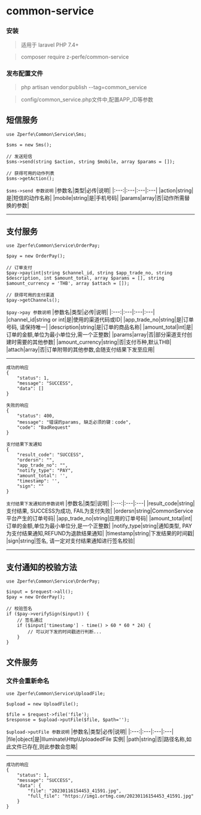 # common-service
### 安装
> 适用于 laravel PHP 7.4+

> composer require z-perfe/common-service
### 发布配置文件
> php artisan vendor:publish --tag=common_service

> config/common_service.php文件中,配置APP_ID等参数

## 短信服务
```
use Zperfe\Common\Service\Sms;

$sms = new Sms();

// 发送短信
$sms->send(string $action, string $mobile, array $params = []);

// 获得可用的动作列表
$sms->getAction();
```
`` $sms->send 参数说明 ``
|参数名|类型|必传|说明|
|:---:|:---|:---|:---|
|action|string|是|短信的动作名称|
|mobile|string|是|手机号码|
|params|array|否|动作所需替换的参数|
*************
## 支付服务
```
use Zperfe\Common\Service\OrderPay;

$pay = new OrderPay();

// 订单支付
$pay->pay(int|string $channel_id, string $app_trade_no, string $description, int $amount_total, array $params = [], string $amount_currency = 'THB', array $attach = []);

// 获得可用的支付渠道
$pay->getChannels();
```
`` $pay->pay 参数说明 ``
|参数名|类型|必传|说明|
|:---:|:---|:---|:---|
|channel_id|string or int|是|使用的渠道代码或ID|
|app_trade_no|string|是|订单号码, 请保持唯一|
|description|string|是|订单的商品名称|
|amount_total|int|是|订单的金额,单位为最小单位分,需一个正整数|
|params|array|否|部分渠道支付创建时需要的其他参数|
|amount_currency|string|否|支付币种,默认THB|
|attach|array|否|订单附带的其他参数,会随支付结果下发至应用|
*************

``` 
成功的响应 
{
    "status": 1,
    "message": "SUCCESS",
    "data": []
}
```

``` 
失败的响应 
{
    "status": 400,
    "message": "错误的params, 缺乏必须的键：code",
    "code": "BadRequest"
}
```

```
支付结果下发通知
{
	"result_code": "SUCCESS",
	"ordersn": "",
	"app_trade_no": "",
	"notify_type": "PAY",
	"amount_total": '',
	"timestamp": '',
	"sign": ""
}
```
`` 支付结果下发通知的参数说明 ``
|参数名|类型|说明|
|:---:|:---|:---|
|result_code|string|支付结果, SUCCESS为成功, FAIL为支付失败|
|ordersn|string|CommonService平台产生的订单号码|
|app_trade_no|string|应用的订单号码|
|amount_total|int|订单的金额,单位为最小单位分,是一个正整数|
|notify_type|string|通知类型, PAY为支付结果通知,REFUND为退款结果通知|
|timestamp|string|下发结果的时间戳|
|sign|string|签名, 请一定对支付结果通知进行签名校验|

*************
## 支付通知的校验方法
```
use Zperfe\Common\Service\OrderPay;

$input = $request->all();
$pay = new OrderPay();

// 校验签名
if ($pay->verifySign($input)) {
    // 签名通过
    if ($input['timestamp'] - time() > 60 * 60 * 24) {
        // 可以对下发的时间戳进行判断...
    }
}
```

## 文件服务
### 文件会重新命名
```
use Zperfe\Common\Service\UploadFile;

$upload = new UploadFile();

$file = $request->file('file');
$response = $upload->putFile($file, $path='');
```
`` $upload->putFile 参数说明 ``
|参数名|类型|必传|说明|
|:---:|:---|:---|:---|
|file|object|是|Illuminate\Http\UploadedFile 实例|
|path|string|否|路径名称,如此文件已存在,则此参数会忽略|
*************

``` 
成功的响应 
{
    "status": 1,
    "message": "SUCCESS",
    "data": {
        "file": "20230116154453_41591.jpg",
        "full_file": "https://img1.ortmg.com/20230116154453_41591.jpg"
    }
}
```